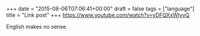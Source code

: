 +++
date = "2015-08-06T07:06:41+00:00"
draft = false
tags = ["language"]
title = "Link post"
+++
https://www.youtube.com/watch?v=yDFQXxWIyvQ

English makes no sense.
